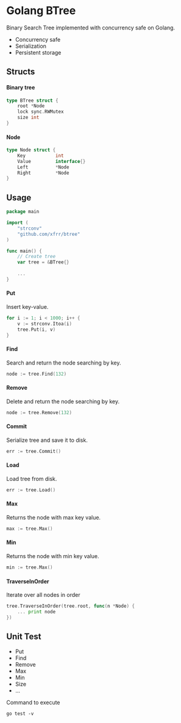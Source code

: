 # Golang BTree

Binary Search Tree implemented with concurrency safe on Golang.

- Concurrency safe
- Serialization
- Persistent storage



## Structs

#### Binary tree

```go
type BTree struct {
	root *Node
	lock sync.RWMutex
	size int
}
```

#### Node

```go
type Node struct {
	Key           int
	Value         interface{}
	Left          *Node
	Right         *Node
}
```



## Usage

```go
package main

import (
	"strconv"
    "github.com/xfrr/btree"
)

func main() {
    // Create tree
	var tree = &BTree{}
    
    ...
}
```

#### Put

Insert key-value.

``` go
for i := 1; i < 1000; i++ {
	v := strconv.Itoa(i)
	tree.Put(i, v)
}
```

#### Find

Search and return the node searching by key.

```go
node := tree.Find(132)
```

#### Remove

Delete and return the node searching by key.

```go
node := tree.Remove(132)
```

#### Commit

Serialize tree and save it to disk.

```go
err := tree.Commit()
```

#### Load

Load tree from disk.

```go
err := tree.Load()
```

#### Max

Returns the node with max key value. 

```go
max := tree.Max()
```

#### Min

Returns the node with min key value. 

```go
min := tree.Max()
```

#### TraverseInOrder

Iterate over all nodes in order

```go
tree.TraverseInOrder(tree.root, func(n *Node) {
    ... print node
})
```





## Unit Test

- Put
- Find
- Remove
- Max
- Min
- Size
- ...



Command to execute

```shell
go test -v
```


